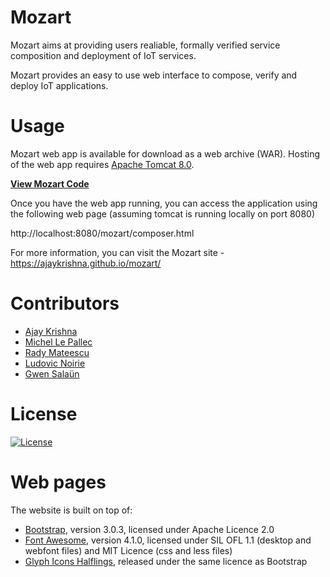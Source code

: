Mozart
==============================
Mozart aims at providing users realiable, formally verified
service composition and deployment of IoT services. 

Mozart provides an easy to use web interface to compose, verify and deploy IoT applications.

Usage
===============================
Mozart web app is available for download as a web archive (WAR). 
Hosting of the web app requires [Apache Tomcat 8.0](https://tomcat.apache.org/download-80.cgi). 

[**View Mozart Code**](https://github.com/ajaykrishna/mozart) 

Once you have the web app running, you can access the application 
using the following web page (assuming tomcat is running locally on port 8080)

http://localhost:8080/mozart/composer.html

For more information, you can visit the Mozart site - https://ajaykrishna.github.io/mozart/

Contributors
=====================================
* [Ajay Krishna](https://about.me/ajaykrishna)
* [Michel Le Pallec](https://www.bell-labs.com/usr/michel.le_pallec)
* [Rady Mateescu](http://convecs.inria.fr/people/Radu.Mateescu/)
* [Ludovic Noirie](https://www.bell-labs.com/usr/ludovic.noirie)
* [Gwen Salaün](http://convecs.inria.fr/people/Gwen.Salaun/) 


License
=============================
[![License](https://img.shields.io/badge/license-Apache--2.0-blue.svg)](LICENSE.md)

Web pages
============
The website is built on top of:
- [Bootstrap](http://getbootstrap.com/), version 3.0.3, licensed under Apache Licence 2.0
- [Font Awesome](http://fortawesome.github.io/Font-Awesome/), version 4.1.0, licensed under SIL OFL 1.1 (desktop and webfont files) and MIT Licence (css and less files)
- [Glyph Icons Halflings](http://glyphicons.com/), released under the same licence as Bootstrap
